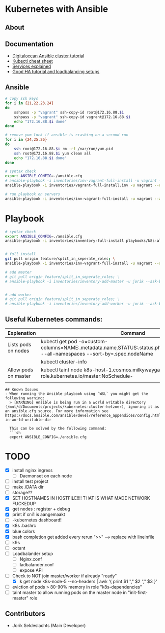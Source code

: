 # Kubernetes with Ansible


## About


## Documentation
- [Digitalocean Ansible cluster tutorial](https://www.digitalocean.com/community/tutorials/how-to-create-a-kubernetes-cluster-using-kubeadm-on-centos-7)
- [Kubectl cheat sheet](https://kubernetes.io/docs/reference/kubectl/cheatsheet/)
- [Services explained](https://www.youtube.com/watch?v=5lzUpDtmWgM)
- [Good HA tutorial and loadbalancing setups](https://itnext.io/on-premise-ha-kubernetes-cluster-15e41f18bd12)


## Ansible
```bash
# copy ssh keys
for i in {21,22,23,24}
do
    sshpass -p "vagrant" ssh-copy-id root@172.16.88.$i
    sshpass -p "vagrant" ssh-copy-id vagrant@172.16.88.$i
    echo "172.16.88.$i done"
done

# remove yum lock if ansible is crashing on a second run
for i in {24,25,26}
do
    ssh root@172.16.88.$i rm -rf /var/run/yum.pid
    ssh root@172.16.88.$i yum clean all
    echo "172.16.88.$i done"
done
```

```sh
# syntax check
export ANSIBLE_CONFIG=./ansible.cfg
# ansible-playbook -i inventories/inv-vagrant-full-install -u vagrant --ask-become-pass playbooks/k8s-all.yml --syntax-check
ansible-playbook -i inventories/vagrant-full-install.inv -u vagrant --ask-become-pass playbook-k8s-all.yml

# run playbook on servers
ansible-playbook -i inventories/inv-vagrant-full-install -u vagrant --ask-become-pass playbooks/k8s-all.yml --syntax-check
```

# Playbook

```sh
# syntax check
export ANSIBLE_CONFIG=./ansible.cfg
ansible-playbook -i inventories/inventory-full-install playbooks/k8s-all.yml --syntax-check


# full install
git pull origin feature/split_in_seperate_roles; \
ansible-playbook -i inventories/inv-vagrant-full-install -u vagrant --ask-become-pass playbooks/k8s-all.yml --syntax-check

# add master
# git pull origin feature/split_in_seperate_roles; \
# ansible-playbook -i inventories/inventory-add-master -u jorik --ask-become-pass k8s-playbook.yml


# add worker
# git pull origin feature/split_in_seperate_roles; \
# ansible-playbook -i inventories/inventory-add-worker -u jorik --ask-become-pass k8s-playbook.yml

```


## Useful Kubernetes commands:
| Explenation | Command |
| --- | --- |
| Lists pods on nodes | kubectl get pod -o=custom-columns=NAME:.metadata.name,STATUS:.status.phase,NODE:.spec.nodeName --all-namespaces --sort-by=.spec.nodeName | 
| | kubectl cluster-info |
| Allow pods on master | kubectl taint node k8s-host-1.cosmos.milkywaygalaxy.be node-role.kubernetes.io/master:NoSchedule- |
| | |


```
## Known Issues
- When running the Ansible playbook using `WSL` you might get the following warning:
  > [WARNING] Ansible is being run in a world writable directory (/mnt/d/Documents/projects/kubernetes-cluster-hetzner), ignoring it as an ansible.cfg source. For more information see https://docs.ansible.com/ansible/devel/reference_appendices/config.html#cfg-in-world-writable-dir

  This can be solved by the following command:
  ```sh
  export ANSIBLE_CONFIG=./ansible.cfg
  ```


# TODO
- [x] install nginx ingress
  - [ ] Daemonset on each node
- [ ] install test project
- [ ] make /DATA dir
- [ ] storage??
- [x] SET HOSTNAMES IN HOSTFILE!!!! THAT IS WHAT MADE NETWORK FUCKEDUP
- [x] get nodes : register + debug
- [x] print if cni1 is aangemaakt
- [ ] -kubernetes dashboard!
- [x] k8s .bashrc
- [x] blue colors
- [x] bash completion get added every rerun ">>" --> replace with lineinfile
- [ ] k9s
- [ ] octant
- [ ] Loadbalander setup
  - [ ] Nginx.conf
  - [ ] ladbalander.conf
  - [ ] expose API
- [ ] Check to NOT join master/worker if already "ready"
  - [x] k get node k8s-node-5 --no-headers | awk '{ print $1 "," $2 "," $3 }'
- [ ] eviction of pods > 80-90% memory in role "k8s-dependencies"
- [ ] taint master to allow running pods on the master node in "init-first-master" role

## Contributors
- Jorik Seldeslachts (Main Developer)